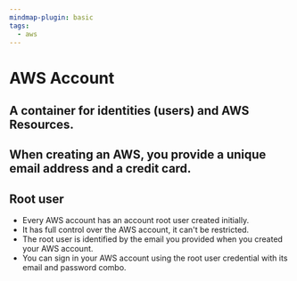 ```yaml
---
mindmap-plugin: basic
tags:
  - aws
---
```


# AWS Account

## A container for identities (users) and AWS Resources.

## When creating an AWS, you provide a unique email address and a credit card.

## Root user
- Every AWS account has an account root user created initially.
- It has full control over the AWS account, it can't be restricted.
- The root user is identified by the email you provided when you created your AWS account.
- You can sign in your AWS account using the root user credential with its email and password combo.